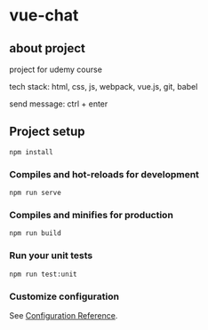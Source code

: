 # vue-chat

## about project

project for udemy course

tech stack: html, css, js, webpack, vue.js, git, babel

send message: ctrl + enter

## Project setup
```
npm install
```

### Compiles and hot-reloads for development
```
npm run serve
```

### Compiles and minifies for production
```
npm run build
```

### Run your unit tests
```
npm run test:unit
```

### Customize configuration
See [Configuration Reference](https://cli.vuejs.org/config/).